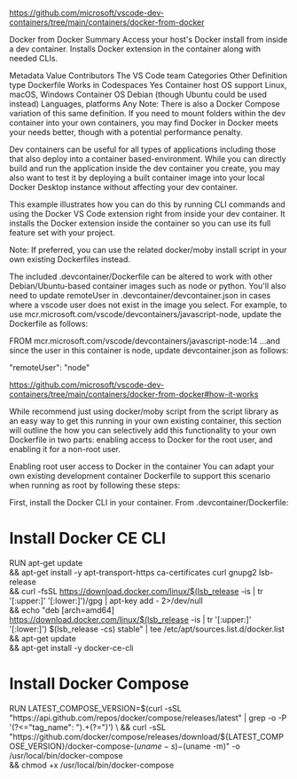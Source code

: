https://github.com/microsoft/vscode-dev-containers/tree/main/containers/docker-from-docker

Docker from Docker
Summary
Access your host's Docker install from inside a dev container. Installs Docker extension in the container along with needed CLIs.

Metadata	Value
Contributors	The VS Code team
Categories	Other
Definition type	Dockerfile
Works in Codespaces	Yes
Container host OS support	Linux, macOS, Windows
Container OS	Debian (though Ubuntu could be used instead)
Languages, platforms	Any
Note: There is also a Docker Compose variation of this same definition. If you need to mount folders within the dev container into your own containers, you may find Docker in Docker meets your needs better, though with a potential performance penalty.

Dev containers can be useful for all types of applications including those that also deploy into a container based-environment. While you can directly build and run the application inside the dev container you create, you may also want to test it by deploying a built container image into your local Docker Desktop instance without affecting your dev container.

This example illustrates how you can do this by running CLI commands and using the Docker VS Code extension right from inside your dev container. It installs the Docker extension inside the container so you can use its full feature set with your project.

Note: If preferred, you can use the related docker/moby install script in your own existing Dockerfiles instead.

The included .devcontainer/Dockerfile can be altered to work with other Debian/Ubuntu-based container images such as node or python. You'll also need to update remoteUser in .devcontainer/devcontainer.json in cases where a vscode user does not exist in the image you select. For example, to use mcr.microsoft.com/vscode/devcontainers/javascript-node, update the Dockerfile as follows:

FROM mcr.microsoft.com/vscode/devcontainers/javascript-node:14
...and since the user in this container is node, update devcontainer.json as follows:

"remoteUser": "node"

https://github.com/microsoft/vscode-dev-containers/tree/main/containers/docker-from-docker#how-it-works

While recommend just using docker/moby script from the script library as an easy way to get this running in your own existing container, this section will outline the how you can selectively add this functionality to your own Dockerfile in two parts: enabling access to Docker for the root user, and enabling it for a non-root user.

Enabling root user access to Docker in the container
You can adapt your own existing development container Dockerfile to support this scenario when running as root by following these steps:

First, install the Docker CLI in your container. From .devcontainer/Dockerfile:

# Install Docker CE CLI
RUN apt-get update \
    && apt-get install -y apt-transport-https ca-certificates curl gnupg2 lsb-release \
    && curl -fsSL https://download.docker.com/linux/$(lsb_release -is | tr '[:upper:]' '[:lower:]')/gpg | apt-key add - 2>/dev/null \
    && echo "deb [arch=amd64] https://download.docker.com/linux/$(lsb_release -is | tr '[:upper:]' '[:lower:]') $(lsb_release -cs) stable" | tee /etc/apt/sources.list.d/docker.list \
    && apt-get update \
    && apt-get install -y docker-ce-cli

# Install Docker Compose
RUN LATEST_COMPOSE_VERSION=$(curl -sSL "https://api.github.com/repos/docker/compose/releases/latest" | grep -o -P '(?<="tag_name": ").+(?=")') \
    && curl -sSL "https://github.com/docker/compose/releases/download/${LATEST_COMPOSE_VERSION}/docker-compose-$(uname -s)-$(uname -m)" -o /usr/local/bin/docker-compose \
    && chmod +x /usr/local/bin/docker-compose